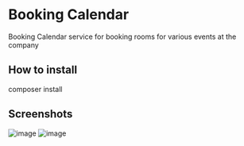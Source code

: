 # Booking Calendar
Booking Calendar service for booking rooms for various events at the company

## How to install

composer install

## Screenshots
![image](https://user-images.githubusercontent.com/81085234/194121321-0eb552a5-22a5-45a1-8736-ea8301d4999b.png)
![image](https://user-images.githubusercontent.com/81085234/194121426-446bc0ac-da2f-46df-8918-0c68d66f2cdb.png)

